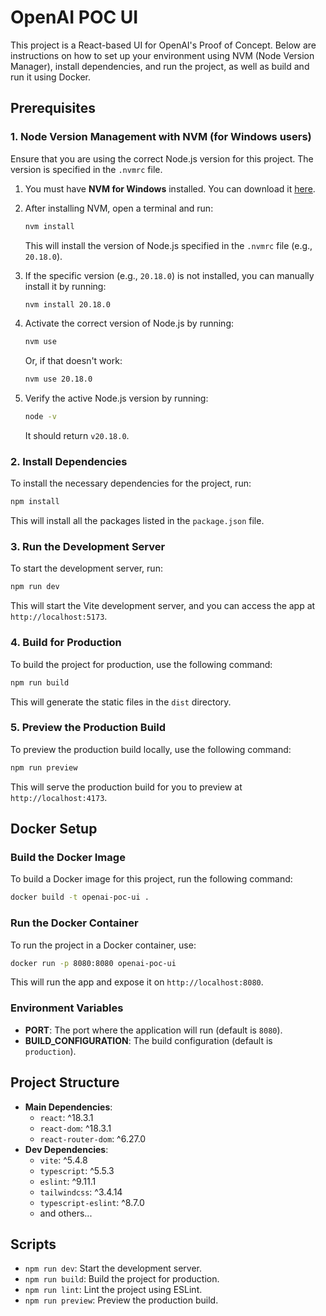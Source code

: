 
# OpenAI POC UI

This project is a React-based UI for OpenAI's Proof of Concept. Below are instructions on how to set up your environment using NVM (Node Version Manager), install dependencies, and run the project, as well as build and run it using Docker.

## Prerequisites

### 1. Node Version Management with NVM (for Windows users)

Ensure that you are using the correct Node.js version for this project. The version is specified in the `.nvmrc` file.

1. You must have **NVM for Windows** installed. You can download it [here](https://github.com/coreybutler/nvm-windows/releases).
   
2. After installing NVM, open a terminal and run:

   ```bash
   nvm install
   ```

   This will install the version of Node.js specified in the `.nvmrc` file (e.g., `20.18.0`).

3. If the specific version (e.g., `20.18.0`) is not installed, you can manually install it by running:

   ```bash
   nvm install 20.18.0
   ```

4. Activate the correct version of Node.js by running:

   ```bash
   nvm use
   ```

   Or, if that doesn't work:

   ```bash
   nvm use 20.18.0
   ```

5. Verify the active Node.js version by running:

   ```bash
   node -v
   ```

   It should return `v20.18.0`.

### 2. Install Dependencies

To install the necessary dependencies for the project, run:

```bash
npm install
```

This will install all the packages listed in the `package.json` file.

### 3. Run the Development Server

To start the development server, run:

```bash
npm run dev
```

This will start the Vite development server, and you can access the app at `http://localhost:5173`.

### 4. Build for Production

To build the project for production, use the following command:

```bash
npm run build
```

This will generate the static files in the `dist` directory.

### 5. Preview the Production Build

To preview the production build locally, use the following command:

```bash
npm run preview
```

This will serve the production build for you to preview at `http://localhost:4173`.

## Docker Setup

### Build the Docker Image

To build a Docker image for this project, run the following command:

```bash
docker build -t openai-poc-ui .
```

### Run the Docker Container

To run the project in a Docker container, use:

```bash
docker run -p 8080:8080 openai-poc-ui
```

This will run the app and expose it on `http://localhost:8080`.

### Environment Variables

- **PORT**: The port where the application will run (default is `8080`).
- **BUILD_CONFIGURATION**: The build configuration (default is `production`).

## Project Structure

- **Main Dependencies**:
  - `react`: ^18.3.1
  - `react-dom`: ^18.3.1
  - `react-router-dom`: ^6.27.0
- **Dev Dependencies**:
  - `vite`: ^5.4.8
  - `typescript`: ^5.5.3
  - `eslint`: ^9.11.1
  - `tailwindcss`: ^3.4.14
  - `typescript-eslint`: ^8.7.0
  - and others...

## Scripts

- `npm run dev`: Start the development server.
- `npm run build`: Build the project for production.
- `npm run lint`: Lint the project using ESLint.
- `npm run preview`: Preview the production build.
